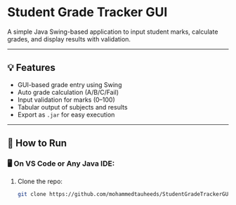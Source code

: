 # Student Grade Tracker GUI

A simple Java Swing-based application to input student marks, calculate grades, and display results with validation.

---

## 💡 Features

- GUI-based grade entry using Swing
- Auto grade calculation (A/B/C/Fail)
- Input validation for marks (0–100)
- Tabular output of subjects and results
- Export as `.jar` for easy execution

---

## 🚀 How to Run

### 🖥 On VS Code or Any Java IDE:
1. Clone the repo:
   ```bash
   git clone https://github.com/mohammedtauheeds/StudentGradeTrackerGUI.git
